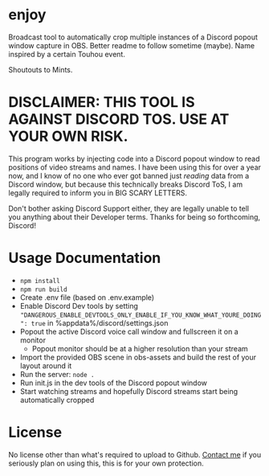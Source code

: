# enjoy

Broadcast tool to automatically crop multiple instances of a Discord popout window capture in OBS. Better readme to follow sometime (maybe). Name inspired by a certain Touhou event.

Shoutouts to Mints.

# DISCLAIMER: THIS TOOL IS AGAINST DISCORD TOS. USE AT YOUR OWN RISK.

This program works by injecting code into a Discord popout window to read positions of video streams and names. I have been using this for over a year now, and I know of no one who ever got banned just *reading* data from a Discord window, but because this technically breaks Discord ToS, I am legally required to inform you in BIG SCARY LETTERS.

Don't bother asking Discord Support either, they are legally unable to tell you anything about their Developer terms. Thanks for being so forthcoming, Discord!

# Usage Documentation

- `npm install`
- `npm run build`
- Create .env file (based on .env.example)
- Enable Discord Dev tools by setting `"DANGEROUS_ENABLE_DEVTOOLS_ONLY_ENABLE_IF_YOU_KNOW_WHAT_YOURE_DOING": true` in %appdata%/discord/settings.json
- Popout the active Discord voice call window and fullscreen it on a monitor
  - Popout monitor should be at a higher resolution than your stream
- Import the provided OBS scene in obs-assets and build the rest of your layout around it
- Run the server: `node .`
- Run init.js in the dev tools of the Discord popout window
- Start watching streams and hopefully Discord streams start being automatically cropped

# License

No license other than what's required to upload to Github. [Contact me](mailto:paul@schwandes.de) if you seriously plan on using this, this is for your own protection.
